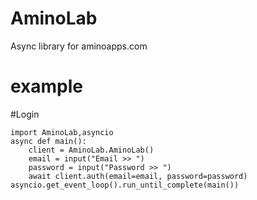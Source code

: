 # AminoLab
Async library for aminoapps.com
# example
#Login
```python3
import AminoLab,asyncio
async def main():
	client = AminoLab.AminoLab()
	email = input("Email >> ")
	password = input("Password >> ")
	await client.auth(email=email, password=password)
asyncio.get_event_loop().run_until_complete(main())
```
